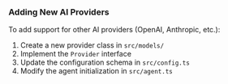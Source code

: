 ### Adding New AI Providers

To add support for other AI providers (OpenAI, Anthropic, etc.):

1. Create a new provider class in `src/models/`
2. Implement the `Provider` interface
3. Update the configuration schema in `src/config.ts`
4. Modify the agent initialization in `src/agent.ts`